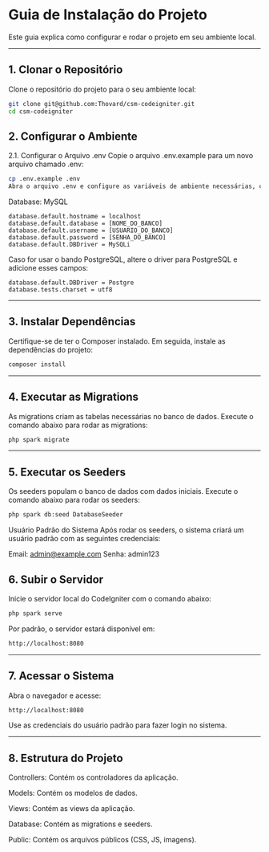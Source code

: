 # **Guia de Instalação do Projeto**

Este guia explica como configurar e rodar o projeto em seu ambiente local.

---

## **1. Clonar o Repositório**

Clone o repositório do projeto para o seu ambiente local:

```bash
git clone git@github.com:Thovard/csm-codeigniter.git
cd csm-codeigniter
```

## **2. Configurar o Ambiente**
2.1. Configurar o Arquivo .env
Copie o arquivo .env.example para um novo arquivo chamado .env:

```bash
cp .env.example .env
Abra o arquivo .env e configure as variáveis de ambiente necessárias, como as credenciais do banco de dados:
```
Database: MySQL
```env
database.default.hostname = localhost
database.default.database = [NOME_DO_BANCO]
database.default.username = [USUARIO_DO_BANCO]
database.default.password = [SENHA_DO_BANCO]
database.default.DBDriver = MySQLi
```
Caso for usar o bando PostgreSQL, altere o driver para PostgreSQL e adicione esses campos:

```env
database.default.DBDriver = Postgre
database.tests.charset = utf8
```


---

## **3. Instalar Dependências**
Certifique-se de ter o Composer instalado. Em seguida, instale as dependências do projeto:

```bash
composer install
```

---

## **4. Executar as Migrations**
As migrations criam as tabelas necessárias no banco de dados. Execute o comando abaixo para rodar as migrations:

```bash
php spark migrate
```

---

## **5. Executar os Seeders**
Os seeders populam o banco de dados com dados iniciais. Execute o comando abaixo para rodar os seeders:

```bash
php spark db:seed DatabaseSeeder
```

Usuário Padrão do Sistema
Após rodar os seeders, o sistema criará um usuário padrão com as seguintes credenciais:

Email: admin@example.com
Senha: admin123

## **6. Subir o Servidor**
Inicie o servidor local do CodeIgniter com o comando abaixo:

```bash 
php spark serve
```
Por padrão, o servidor estará disponível em:

```bash
http://localhost:8080
```

---

## **7. Acessar o Sistema**
Abra o navegador e acesse:

```bash
http://localhost:8080
```
Use as credenciais do usuário padrão para fazer login no sistema.

---

## **8. Estrutura do Projeto**
Controllers: Contém os controladores da aplicação.

Models: Contém os modelos de dados.

Views: Contém as views da aplicação.

Database: Contém as migrations e seeders.

Public: Contém os arquivos públicos (CSS, JS, imagens).